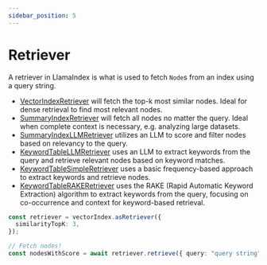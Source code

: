 ```yaml
---
sidebar_position: 5
---
```


# Retriever

A retriever in LlamaIndex is what is used to fetch `Node`s from an index using a query string.

- [VectorIndexRetriever](../api/classes/VectorIndexRetriever.md) will fetch the top-k most similar nodes. Ideal for dense retrieval to find most relevant nodes.
- [SummaryIndexRetriever](../api/classes/SummaryIndexRetriever.md) will fetch all nodes no matter the query. Ideal when complete context is necessary, e.g. analyzing large datasets.
- [SummaryIndexLLMRetriever](../api/classes/SummaryIndexLLMRetriever.md) utilizes an LLM to score and filter nodes based on relevancy to the query.
- [KeywordTableLLMRetriever](../api/classes/KeywordTableLLMRetriever.md) uses an LLM to extract keywords from the query and retrieve relevant nodes based on keyword matches.
- [KeywordTableSimpleRetriever](../api/classes/KeywordTableSimpleRetriever.md) uses a basic frequency-based approach to extract keywords and retrieve nodes.
- [KeywordTableRAKERetriever](../api/classes/KeywordTableRAKERetriever.md) uses the RAKE (Rapid Automatic Keyword Extraction) algorithm to extract keywords from the query, focusing on co-occurrence and context for keyword-based retrieval.

```typescript
const retriever = vectorIndex.asRetriever({
  similarityTopK: 3,
});

// Fetch nodes!
const nodesWithScore = await retriever.retrieve({ query: "query string" });
```
